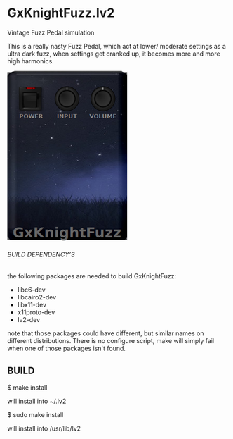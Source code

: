 # GxKnightFuzz.lv2
Vintage Fuzz Pedal simulation

This is a really nasty Fuzz Pedal, 
which act at lower/ moderate settings as a ultra dark fuzz,
when settings get cranked up, it becomes more and more high harmonics.

![GxKnightFuzz](https://raw.githubusercontent.com/brummer10/GxKnightFuzz.lv2/master/GxKnightFuzz.png)


###### BUILD DEPENDENCY’S 

the following packages are needed to build GxKnightFuzz:

- libc6-dev
- libcairo2-dev
- libx11-dev
- x11proto-dev
- lv2-dev

note that those packages could have different, but similar names 
on different distributions. There is no configure script, 
make will simply fail when one of those packages isn't found.

## BUILD 

$ make install

will install into ~/.lv2

$ sudo make install

will install into /usr/lib/lv2

